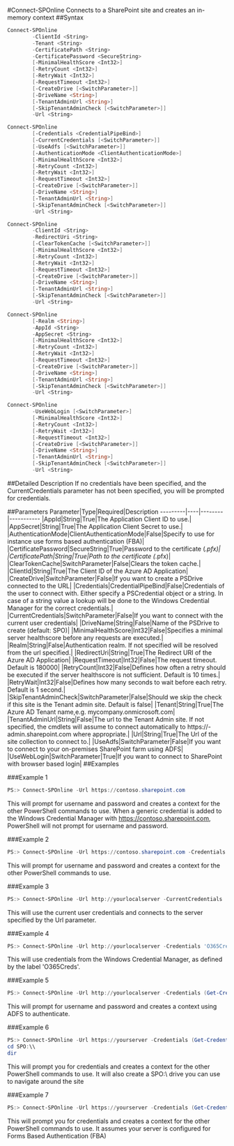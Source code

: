 #Connect-SPOnline
Connects to a SharePoint site and creates an in-memory context
##Syntax
```powershell
Connect-SPOnline
        -ClientId <String>
        -Tenant <String>
        -CertificatePath <String>
        -CertificatePassword <SecureString>
        [-MinimalHealthScore <Int32>]
        [-RetryCount <Int32>]
        [-RetryWait <Int32>]
        [-RequestTimeout <Int32>]
        [-CreateDrive [<SwitchParameter>]]
        [-DriveName <String>]
        [-TenantAdminUrl <String>]
        [-SkipTenantAdminCheck [<SwitchParameter>]]
        -Url <String>
```


```powershell
Connect-SPOnline
        [-Credentials <CredentialPipeBind>]
        [-CurrentCredentials [<SwitchParameter>]]
        [-UseAdfs [<SwitchParameter>]]
        [-AuthenticationMode <ClientAuthenticationMode>]
        [-MinimalHealthScore <Int32>]
        [-RetryCount <Int32>]
        [-RetryWait <Int32>]
        [-RequestTimeout <Int32>]
        [-CreateDrive [<SwitchParameter>]]
        [-DriveName <String>]
        [-TenantAdminUrl <String>]
        [-SkipTenantAdminCheck [<SwitchParameter>]]
        -Url <String>
```


```powershell
Connect-SPOnline
        -ClientId <String>
        -RedirectUri <String>
        [-ClearTokenCache [<SwitchParameter>]]
        [-MinimalHealthScore <Int32>]
        [-RetryCount <Int32>]
        [-RetryWait <Int32>]
        [-RequestTimeout <Int32>]
        [-CreateDrive [<SwitchParameter>]]
        [-DriveName <String>]
        [-TenantAdminUrl <String>]
        [-SkipTenantAdminCheck [<SwitchParameter>]]
        -Url <String>
```


```powershell
Connect-SPOnline
        [-Realm <String>]
        -AppId <String>
        -AppSecret <String>
        [-MinimalHealthScore <Int32>]
        [-RetryCount <Int32>]
        [-RetryWait <Int32>]
        [-RequestTimeout <Int32>]
        [-CreateDrive [<SwitchParameter>]]
        [-DriveName <String>]
        [-TenantAdminUrl <String>]
        [-SkipTenantAdminCheck [<SwitchParameter>]]
        -Url <String>
```


```powershell
Connect-SPOnline
        -UseWebLogin [<SwitchParameter>]
        [-MinimalHealthScore <Int32>]
        [-RetryCount <Int32>]
        [-RetryWait <Int32>]
        [-RequestTimeout <Int32>]
        [-CreateDrive [<SwitchParameter>]]
        [-DriveName <String>]
        [-TenantAdminUrl <String>]
        [-SkipTenantAdminCheck [<SwitchParameter>]]
        -Url <String>
```


##Detailed Description
If no credentials have been specified, and the CurrentCredentials parameter has not been specified, you will be prompted for credentials.

##Parameters
Parameter|Type|Required|Description
---------|----|--------|-----------
|AppId|String|True|The Application Client ID to use.|
|AppSecret|String|True|The Application Client Secret to use.|
|AuthenticationMode|ClientAuthenticationMode|False|Specify to use for instance use forms based authentication (FBA)|
|CertificatePassword|SecureString|True|Password to the certificate (*.pfx)|
|CertificatePath|String|True|Path to the certificate (*.pfx)|
|ClearTokenCache|SwitchParameter|False|Clears the token cache.|
|ClientId|String|True|The Client ID of the Azure AD Application|
|CreateDrive|SwitchParameter|False|If you want to create a PSDrive connected to the URL|
|Credentials|CredentialPipeBind|False|Credentials of the user to connect with. Either specify a PSCredential object or a string. In case of a string value a lookup will be done to the Windows Credential Manager for the correct credentials.|
|CurrentCredentials|SwitchParameter|False|If you want to connect with the current user credentials|
|DriveName|String|False|Name of the PSDrive to create (default: SPO)|
|MinimalHealthScore|Int32|False|Specifies a minimal server healthscore before any requests are executed.|
|Realm|String|False|Authentication realm. If not specified will be resolved from the url specified.|
|RedirectUri|String|True|The Redirect URI of the Azure AD Application|
|RequestTimeout|Int32|False|The request timeout. Default is 180000|
|RetryCount|Int32|False|Defines how often a retry should be executed if the server healthscore is not sufficient. Default is 10 times.|
|RetryWait|Int32|False|Defines how many seconds to wait before each retry. Default is 1 second.|
|SkipTenantAdminCheck|SwitchParameter|False|Should we skip the check if this site is the Tenant admin site. Default is false|
|Tenant|String|True|The Azure AD Tenant name,e.g. mycompany.onmicrosoft.com|
|TenantAdminUrl|String|False|The url to the Tenant Admin site. If not specified, the cmdlets will assume to connect automatically to https://<tenantname>-admin.sharepoint.com where appropriate.|
|Url|String|True|The Url of the site collection to connect to.|
|UseAdfs|SwitchParameter|False|If you want to connect to your on-premises SharePoint farm using ADFS|
|UseWebLogin|SwitchParameter|True|If you want to connect to SharePoint with browser based login|
##Examples

###Example 1
```powershell
PS:> Connect-SPOnline -Url https://contoso.sharepoint.com
```
This will prompt for username and password and creates a context for the other PowerShell commands to use. When a generic credential is added to the Windows Credential Manager with https://contoso.sharepoint.com, PowerShell will not prompt for username and password.

###Example 2
```powershell
PS:> Connect-SPOnline -Url https://contoso.sharepoint.com -Credentials (Get-Credential)
```
This will prompt for username and password and creates a context for the other PowerShell commands to use. 

###Example 3
```powershell
PS:> Connect-SPOnline -Url http://yourlocalserver -CurrentCredentials
```
This will use the current user credentials and connects to the server specified by the Url parameter.

###Example 4
```powershell
PS:> Connect-SPOnline -Url http://yourlocalserver -Credentials 'O365Creds'
```
This will use credentials from the Windows Credential Manager, as defined by the label 'O365Creds'.

###Example 5
```powershell
PS:> Connect-SPOnline -Url http://yourlocalserver -Credentials (Get-Credential) -UseAdfs
```
This will prompt for username and password and creates a context using ADFS to authenticate.

###Example 6
```powershell
PS:> Connect-SPOnline -Url https://yourserver -Credentials (Get-Credential) -CreateDrive
cd SPO:\\
dir
```
This will prompt you for credentials and creates a context for the other PowerShell commands to use. It will also create a SPO:\\ drive you can use to navigate around the site

###Example 7
```powershell
PS:> Connect-SPOnline -Url https://yourserver -Credentials (Get-Credential) -AuthenticationMode FormsAuthentication
```
This will prompt you for credentials and creates a context for the other PowerShell commands to use. It assumes your server is configured for Forms Based Authentication (FBA)
